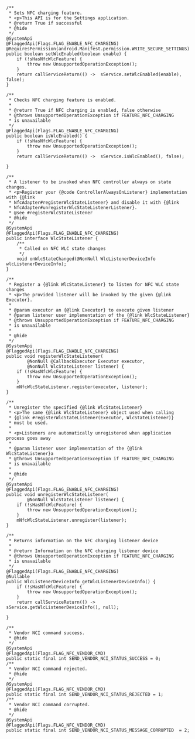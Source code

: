     /**
     * Sets NFC charging feature.
     * <p>This API is for the Settings application.
     * @return True if successful
     * @hide
     */
    @SystemApi
    @FlaggedApi(Flags.FLAG_ENABLE_NFC_CHARGING)
    @RequiresPermission(android.Manifest.permission.WRITE_SECURE_SETTINGS)
    public boolean setWlcEnabled(boolean enable) {
        if (!sHasNfcWlcFeature) {
            throw new UnsupportedOperationException();
        }
        return callServiceReturn(() ->  sService.setWlcEnabled(enable), false);
    }

    /**
     * Checks NFC charging feature is enabled.
     *
     * @return True if NFC charging is enabled, false otherwise
     * @throws UnsupportedOperationException if FEATURE_NFC_CHARGING
     * is unavailable
     */
    @FlaggedApi(Flags.FLAG_ENABLE_NFC_CHARGING)
    public boolean isWlcEnabled() {
        if (!sHasNfcWlcFeature) {
            throw new UnsupportedOperationException();
        }
        return callServiceReturn(() ->  sService.isWlcEnabled(), false);

    }

    /**
     * A listener to be invoked when NFC controller always on state changes.
     * <p>Register your {@code ControllerAlwaysOnListener} implementation with {@link
     * NfcAdapter#registerWlcStateListener} and disable it with {@link
     * NfcAdapter#unregisterWlcStateListenerListener}.
     * @see #registerWlcStateListener
     * @hide
     */
    @SystemApi
    @FlaggedApi(Flags.FLAG_ENABLE_NFC_CHARGING)
    public interface WlcStateListener {
        /**
         * Called on NFC WLC state changes
         */
        void onWlcStateChanged(@NonNull WlcListenerDeviceInfo wlcListenerDeviceInfo);
    }

    /**
     * Register a {@link WlcStateListener} to listen for NFC WLC state changes
     * <p>The provided listener will be invoked by the given {@link Executor}.
     *
     * @param executor an {@link Executor} to execute given listener
     * @param listener user implementation of the {@link WlcStateListener}
     * @throws UnsupportedOperationException if FEATURE_NFC_CHARGING
     * is unavailable
     *
     * @hide
     */
    @SystemApi
    @FlaggedApi(Flags.FLAG_ENABLE_NFC_CHARGING)
    public void registerWlcStateListener(
            @NonNull @CallbackExecutor Executor executor,
            @NonNull WlcStateListener listener) {
        if (!sHasNfcWlcFeature) {
            throw new UnsupportedOperationException();
        }
        mNfcWlcStateListener.register(executor, listener);
    }

    /**
     * Unregister the specified {@link WlcStateListener}
     * <p>The same {@link WlcStateListener} object used when calling
     * {@link #registerWlcStateListener(Executor, WlcStateListener)}
     * must be used.
     *
     * <p>Listeners are automatically unregistered when application process goes away
     *
     * @param listener user implementation of the {@link WlcStateListener}a
     * @throws UnsupportedOperationException if FEATURE_NFC_CHARGING
     * is unavailable
     *
     * @hide
     */
    @SystemApi
    @FlaggedApi(Flags.FLAG_ENABLE_NFC_CHARGING)
    public void unregisterWlcStateListener(
            @NonNull WlcStateListener listener) {
        if (!sHasNfcWlcFeature) {
            throw new UnsupportedOperationException();
        }
        mNfcWlcStateListener.unregister(listener);
    }

    /**
     * Returns information on the NFC charging listener device
     *
     * @return Information on the NFC charging listener device
     * @throws UnsupportedOperationException if FEATURE_NFC_CHARGING
     * is unavailable
     */
    @FlaggedApi(Flags.FLAG_ENABLE_NFC_CHARGING)
    @Nullable
    public WlcListenerDeviceInfo getWlcListenerDeviceInfo() {
        if (!sHasNfcWlcFeature) {
            throw new UnsupportedOperationException();
        }
        return callServiceReturn(() ->  sService.getWlcListenerDeviceInfo(), null);

    }

    /**
     * Vendor NCI command success.
     * @hide
     */
    @SystemApi
    @FlaggedApi(Flags.FLAG_NFC_VENDOR_CMD)
    public static final int SEND_VENDOR_NCI_STATUS_SUCCESS = 0;
    /**
     * Vendor NCI command rejected.
     * @hide
     */
    @SystemApi
    @FlaggedApi(Flags.FLAG_NFC_VENDOR_CMD)
    public static final int SEND_VENDOR_NCI_STATUS_REJECTED = 1;
    /**
     * Vendor NCI command corrupted.
     * @hide
     */
    @SystemApi
    @FlaggedApi(Flags.FLAG_NFC_VENDOR_CMD)
    public static final int SEND_VENDOR_NCI_STATUS_MESSAGE_CORRUPTED  = 2;
